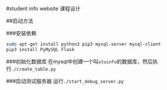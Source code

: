 #student info website
课程设计

##启动方法

###安装依赖

```bash
sudo apt-get install python3 pip3 mysql-server mysql-client
pip3 install PyMySQL Flask
```

###初始化数据库
在mysql中创建一个叫`stuinfo`的数据库，然后执行`./create_table.py`

###启动测试服务器
运行`./start_debug_server.py`
